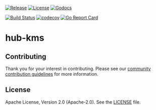 [![Release](https://img.shields.io/github/release/trustbloc/hub-kms.svg?style=flat-square)](https://github.com/trustbloc/hub-kms/releases/latest)
[![License](https://img.shields.io/badge/License-Apache%202.0-blue.svg)](https://raw.githubusercontent.com/trustbloc/hub-kms/master/LICENSE)
[![Godocs](https://img.shields.io/badge/godoc-reference-blue.svg)](https://godoc.org/github.com/trustbloc/hub-kms)

[![Build Status](https://dev.azure.com/trustbloc/edge/_apis/build/status/trustbloc.hub-kms?branchName=master)](https://dev.azure.com/trustbloc/edge/_build/latest?definitionId=27&branchName=master)
[![codecov](https://codecov.io/gh/trustbloc/hub-kms/branch/master/graph/badge.svg)](https://codecov.io/gh/trustbloc/hub-kms)
[![Go Report Card](https://goreportcard.com/badge/github.com/trustbloc/hub-kms)](https://goreportcard.com/report/github.com/trustbloc/hub-kms)

# hub-kms

## Contributing
Thank you for your interest in contributing. Please see our [community contribution guidelines](https://github.com/trustbloc/community/blob/master/CONTRIBUTING.md) for more information.

## License
Apache License, Version 2.0 (Apache-2.0). See the [LICENSE](LICENSE) file.
